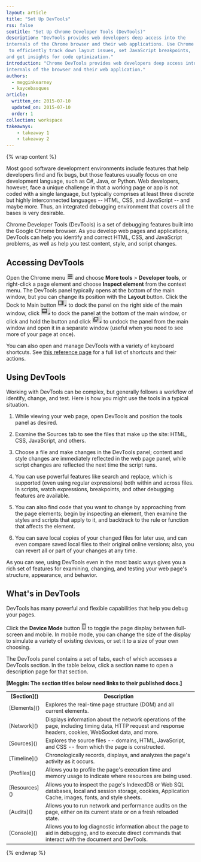 ```yaml
---
layout: article
title: "Set Up DevTools"
rss: false
seotitle: "Set Up Chrome Developer Tools (DevTools)"
description: "DevTools provides web developers deep access into the 
internals of the Chrome browser and their web applications. Use Chrome DevTools
 to efficiently track down layout issues, set JavaScript breakpoints, 
and get insights for code optimization."
introduction: "Chrome DevTools provides web developers deep access into the 
internals of the browser and their web application."
authors:
  - megginkearney
  - kaycebasques
article:
  written_on: 2015-07-10
  updated_on: 2015-07-10
  order: 1
collection: workspace
takeaways:
    - takeaway 1
    - takeaway 2
---
```


{% wrap content %}

Most good software development environments include features that help developers find and fix bugs, but those features usually focus on one development language, such as C#, Java, or Python. Web developers, however, face a unique challenge in that a working page or app is not coded with a single language, but typically comprises at least three discrete but highly interconnected languages -- HTML, CSS, and JavaScript -- and maybe more. Thus, an integrated debugging environment that covers all the bases is very desirable.

Chrome Developer Tools (DevTools) is a set of debugging features built into the Google Chrome browser. As you develop web pages and applications, DevTools can help you identify and correct HTML, CSS, and JavaScript problems, as well as help you test content, style, and script changes.

## Accessing DevTools

Open the Chrome menu ![Chrome menu](imgs/chrome_menu_button.png) and choose **More tools** > **Developer tools**, or right-click a page element and choose **Inspect element** from the context menu. The DevTools panel typically opens at the bottom of the main window, but you can change its position with the **Layout** button. Click the Dock to Main button ![Dock to main](imgs/dock_to_main_button.png) to dock the panel on the right side of the main window, click ![Dock to bottom](imgs/dock_to_bottom_button.png) to dock the panel at the bottom of the main window, or click and hold the button and click ![Undock](imgs/undock_button.png) to undock the panel from the main window and open it in a separate window (useful when you need to see more of your page at once).

You can also open and manage DevTools with a variety of keyboard shortcuts. See [this reference page](https://web-central.appspot.com/web/tools/iterate/inspect-styles/shortcuts?hl=en) for a full list of shortcuts and their actions.

## Using DevTools

Working with DevTools can be complex, but generally follows a workflow of identify, change, and test. Here is how you might use the tools in a typical situation.

1. While viewing your web page, open DevTools and position the tools panel as desired.

2. Examine the Sources tab to see the files that make up the site: HTML, CSS, JavaScript, and others.

3. Choose a file and make changes in the DevTools panel; content and style changes are immediately reflected in the web page panel, while script changes are reflected the next time the script runs.

4. You can use powerful features like search and replace, which is supported (even using regular expressions) both within and across files. In scripts, watch expressions, breakpoints, and other debugging features are available.

5. You can also find code that you want to change by approaching from the page elements; begin by inspecting an element, then examine the styles and scripts that apply to it, and backtrack to the rule or function that affects the element.

6. You can save local copies of your changed files for later use, and can even compare saved local files to their original online versions; also, you can revert all or part of your changes at any time.

As you can see, using DevTools even in the most basic ways gives you a rich set of features for examining, changing, and testing your web page's structure, appearance, and behavior.

## What's in DevTools

DevTools has many powerful and flexible capabilities that help you debug your pages. 

Click the **Device Mode** button ![Device mode](imgs/device_mode_button.png) to toggle the page display between full-screen and mobile. In mobile mode, you can change the size of the display to simulate a variety of existing devices, or set it to a size of your own choosing.

The DevTools panel contains a set of tabs, each of which accesses a DevTools section. In the table below, click a section name to open a description page for that section.

**[Meggin: The section titles below need links to their published docs.]**

<table>
  <tr>
    <th>[Section]()</th>
    <th>Description</th>
  </tr>
  <tr>
    <td>[Elements]()</td>
    <td>Explores the real-time page structure (DOM) and all current elements.</td>
  </tr>
  <tr>
    <td>[Network]()</td>
    <td>Displays information about the network operations of the page, including timing data, HTTP request and response headers, cookies, WebSocket data, and more.</td>
  </tr>
  <tr>
    <td>[Sources]()</td>
    <td>Explores the source files -- domains, HTML, JavaScript, and CSS -- from which the page is constructed.</td>
  </tr>
  <tr>
    <td>[Timeline]()</td>
    <td>Chronologically records, displays, and analyzes the page's activity as it occurs.</td>
  </tr>
  <tr>
    <td>[Profiles]()</td>
    <td>Allows you to profile the page's execution time and memory usage to indicate where resources are being used.</td>
  </tr>
  <tr>
    <td>[Resources]()</td>
    <td>Allows you to inspect the page's IndexedDB or Web SQL databases, local and session storage, cookies, Application Cache, images, fonts, and style sheets.</td>
  </tr>
  <tr>
    <td>[Audits]()</td>
    <td>Allows you to run network and performance audits on the page, either on its current state or on a fresh reloaded state.</td>
  </tr>
  <tr>
    <td>[Console]()</td>
    <td>Allows you to log diagnostic information about the page to aid in debugging, and to execute direct commands that interact with the document and DevTools.</td>
  </tr>
</table>

{% endwrap %}
